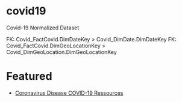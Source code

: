 # covid19
Covid-19 Normalized Dataset

FK: Covid_FactCovid.DimDateKey > Covid_DimDate.DimDateKey
FK: Covid_FactCovid.DimGeoLocationKey > Covid_DimGeoLocation.DimGeoLocationKey

# Featured

- [Coronavirus Disease COVID-19 Ressources](http://covirusd.com/resources/)
